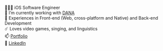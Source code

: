 🧑🏻‍💻 iOS Software Engineer  
🔭 I’m currently working with [DANA](https://dana.id)  
💬 Experiences in Front-end (Web, cross-platform and Native) and Back-end Development  
☄️ Loves video games, singing, and linguistics  
📫 [Portfolio](http://kevinyulias.herokuapp.com)  
💬 [LinkedIn](https://www.linkedin.com/in/kevinyou77/)

<!--
**kevinyou77/kevinyou77** is a ✨ _special_ ✨ repository because its `README.md` (this file) appears on your GitHub profile.

Here are some ideas to get you started:

- 🔭 I’m currently working on ...
- 🌱 I’m currently learning ...
- 👯 I’m looking to collaborate on ...
- 🤔 I’m looking for help with ...
- 💬 Ask me about ...
- 📫 How to reach me: ...
- 😄 Pronouns: ...
- ⚡ Fun fact: ...
-->
